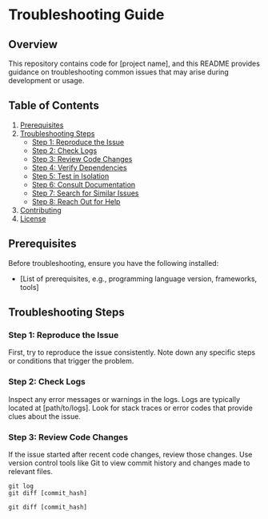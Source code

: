 # Troubleshooting Guide

## Overview

This repository contains code for [project name], and this README provides guidance on troubleshooting common issues that may arise during development or usage.

## Table of Contents

1. [Prerequisites](#prerequisites)
2. [Troubleshooting Steps](#troubleshooting-steps)
    - [Step 1: Reproduce the Issue](#step-1-reproduce-the-issue)
    - [Step 2: Check Logs](#step-2-check-logs)
    - [Step 3: Review Code Changes](#step-3-review-code-changes)
    - [Step 4: Verify Dependencies](#step-4-verify-dependencies)
    - [Step 5: Test in Isolation](#step-5-test-in-isolation)
    - [Step 6: Consult Documentation](#step-6-consult-documentation)
    - [Step 7: Search for Similar Issues](#step-7-search-for-similar-issues)
    - [Step 8: Reach Out for Help](#step-8-reach-out-for-help)
3. [Contributing](#contributing)
4. [License](#license)

## Prerequisites

Before troubleshooting, ensure you have the following installed:

- [List of prerequisites, e.g., programming language version, frameworks, tools]

## Troubleshooting Steps

### Step 1: Reproduce the Issue

First, try to reproduce the issue consistently. Note down any specific steps or conditions that trigger the problem.

### Step 2: Check Logs

Inspect any error messages or warnings in the logs. Logs are typically located at [path/to/logs]. Look for stack traces or error codes that provide clues about the issue.

### Step 3: Review Code Changes

If the issue started after recent code changes, review those changes. Use version control tools like Git to view commit history and changes made to relevant files.

```
git log
git diff [commit_hash]
```

```
git diff [commit_hash]

```
